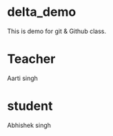 # delta_demo

This is demo for git &amp; Github class.

# Teacher

Aarti singh

# student

Abhishek singh

